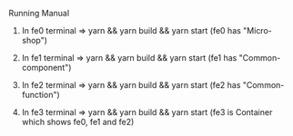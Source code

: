 Running Manual

1.  In fe0 terminal => yarn && yarn build && yarn start
    (fe0 has "Micro-shop")

2.  In fe1 terminal => yarn && yarn build && yarn start
    (fe1 has "Common-component")

3.  In fe2 terminal => yarn && yarn build && yarn start
    (fe2 has "Common-function")

4.  In fe3 terminal => yarn && yarn build && yarn start
    (fe3 is Container which shows fe0, fe1 and fe2)
